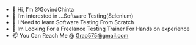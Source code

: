 - 👋 Hi, I’m @GovindChinta
- 👀 I’m interested in ...Software Testing(Selenium) 
- 🌱 I Need to learn Software Testing From Scratch 
- 💞️ Im Looking For a Freelance Testing Trainer For Hands on experience 
- 📫 You Can Reach Me @ Grao575@gmail.com

<!---
GovindChinta/GovindChinta is a ✨ special ✨ repository because its `README.md` (this file) appears on your GitHub profile.
You can click the Preview link to take a look at your changes.
--->
